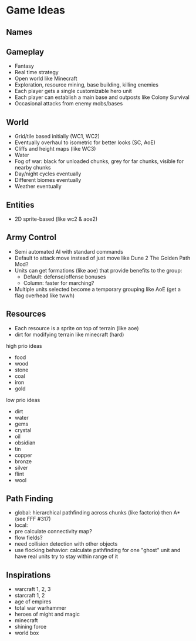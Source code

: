 # Game Ideas

## Names

## Gameplay

- Fantasy
- Real time strategy
- Open world like Minecraft
- Exploration, resource mining, base building, killing enemies
- Each player gets a single customizable hero unit
- Each player can establish a main base and outposts like Colony Survival
- Occasional attacks from enemy mobs/bases

## World

- Grid/tile based initially (WC1, WC2)
- Eventually overhaul to isometric for better looks (SC, AoE)
- Cliffs and height maps (like WC3)
- Water
- Fog of war: black for unloaded chunks, grey for far chunks, visible for nearby chunks
- Day/night cycles eventually
- Different biomes eventually
- Weather eventually

## Entities

- 2D sprite-based (like wc2 & aoe2)

## Army Control

- Semi automated AI with standard commands
- Default to attack move instead of just move like Dune 2 The Golden Path Mod?
- Units can get formations (like aoe) that provide benefits to the group:
  - Default: defense/offense bonuses
  - Column: faster for marching?
- Multiple units selected become a temporary grouping like AoE (get a flag overhead like twwh)

## Resources

- Each resource is a sprite on top of terrain (like aoe)
- dirt for modifying terrain like minecraft (hard)

high prio ideas

- food
- wood
- stone
- coal
- iron
- gold

low prio ideas

- dirt
- water
- gems
- crystal
- oil
- obsidian
- tin
- copper
- bronze
- silver
- flint
- wool

## Path Finding

- global: hierarchical pathfinding across chunks (like factorio) then A* (see FFF #317)
- local: 
- pre calculate connectivity map?
- flow fields?
- need collision detection with other objects
- use flocking behavior: calculate pathfinding for one "ghost" unit and have real units try to stay within range of it

## Inspirations

- warcraft 1, 2, 3
- starcraft 1, 2
- age of empires
- total war warhammer
- heroes of might and magic
- minecraft
- shining force
- world box
